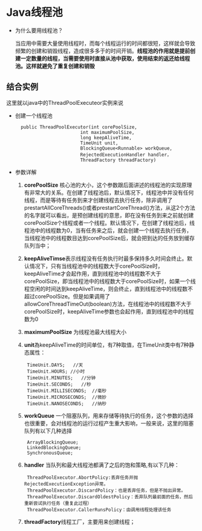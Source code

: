 # Java线程池

* 为什么要用线程池？

	当应用中需要大量使用线程时，而每个线程运行的时间都很短，这样就会导致频繁的创建和销毁线程，造成很多多于的时间开销。**线程池的作用就是提前创建一定数量的线程，当需要使用时直接从池中获取，使用结束的返还给线程池。这样就避免了重复创建和销毁**

## 结合实例

   这里就以java中的ThreadPoolExecuteor实例来说

* 创建一个线程池
	
	    public ThreadPoolExecutor(int corePoolSize,
                              int maximumPoolSize,
                              long keepAliveTime,
                              TimeUnit unit,
                              BlockingQueue<Runnable> workQueue,
							  RejectedExecutionHandler handler，
                              ThreadFactory threadFactory)
    

* 参数详解
	
	
	1. **corePoolSize** 核心池的大小，这个参数跟后面讲述的线程池的实现原理有非常大的关系。在创建了线程池后，默认情况下，线程池中并没有任何线程，而是等待有任务到来才创建线程去执行任务，除非调用了prestartAllCoreThreads()或者prestartCoreThread()方法，从这2个方法的名字就可以看出，是预创建线程的意思，即在没有任务到来之前就创建corePoolSize个线程或者一个线程。默认情况下，在创建了线程池后，线程池中的线程数为0，当有任务来之后，就会创建一个线程去执行任务，当线程池中的线程数目达到corePoolSize后，就会把到达的任务放到缓存队列当中；
	2. **keepAliveTimse**表示线程没有任务执行时最多保持多久时间会终止。默认情况下，只有当线程池中的线程数大于corePoolSize时，keepAliveTime才会起作用，直到线程池中的线程数不大于corePoolSize，即当线程池中的线程数大于corePoolSize时，如果一个线程空闲的时间达到keepAliveTime，则会终止，直到线程池中的线程数不超过corePoolSize。但是如果调用了allowCoreThreadTimeOut(boolean)方法，在线程池中的线程数不大于corePoolSize时，keepAliveTime参数也会起作用，直到线程池中的线程数为0
	2. **maximumPoolSize** 为线程池最大线程大小
	3. **unit**為keepAliveTime的时间单位，有7种取值，在TimeUnit类中有7种静态属性：
    		
			TimeUnit.DAYS;   //天
    		TimeUnit.HOURS; //小时
    		TimeUnit.MINUTES;   //分钟
    		TimeUnit.SECONDS;   //秒
    		TimeUnit.MILLISECONDS;  //毫秒
    		TimeUnit.MICROSECONDS;  //微妙
    		TimeUnit.NANOSECONDS;   //纳秒
	3. **workQueue** 一个阻塞队列，用来存储等待执行的任务，这个参数的选择也很重要，会对线程池的运行过程产生重大影响，一般来说，这里的阻塞队列有以下几种选择
	
			ArrayBlockingQueue;
			LinkedBlockingQueue;
			SynchronousQueue;


	4. **handler** 当队列和最大线程池都满了之后的饱和策略,有以下几种：

			ThreadPoolExecutor.AbortPolicy:丢弃任务并抛RejectedExecutionException异常。 
			ThreadPoolExecutor.DiscardPolicy：也是丢弃任务，但是不抛出异常。 
			ThreadPoolExecutor.DiscardOldestPolicy：丢弃队列最前面的任务，然后重新尝试执行任务（重复此过程）
			ThreadPoolExecutor.CallerRunsPolicy：由调用线程处理该任务 
	5. **threadFactory**线程工厂，主要用来创建线程；
	
